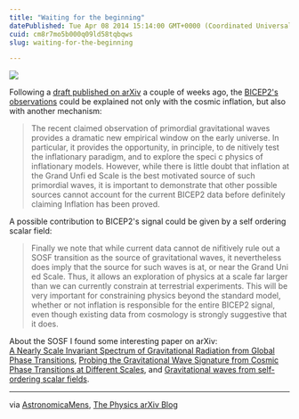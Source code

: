 ```yaml
---
title: "Waiting for the beginning"
datePublished: Tue Apr 08 2014 15:14:00 GMT+0000 (Coordinated Universal Time)
cuid: cm8r7mo5b000q09ld58tqbqws
slug: waiting-for-the-beginning

---
```



![](https://cdn.hashnode.com/res/hashnode/image/upload/v1743071269024/41f580b6-0c08-43d2-b04d-19f416d95fa8.jpeg)

Following a [draft published on arXiv](http://arxiv.org/abs/1403.5166) a couple of weeks ago, the [BICEP2's observations](http://docmadhattan.fieldofscience.com/2014/03/a-blink-of-eye.html) could be explained not only with the cosmic inflation, but also with another mechanism:

> The recent claimed observation of primordial gravitational waves provides a dramatic new empirical window on the early universe. In particular, it provides the opportunity, in principle, to de nitively test the inflationary paradigm, and to explore the speci c physics of inflationary models. However, while there is little doubt that inflation at the Grand Unfi ed Scale is the best motivated source of such primordial waves, it is important to demonstrate that other possible sources cannot account for the current BICEP2 data before definitely claiming Inflation has been proved.

A possible contribution to BICEP2's signal could be given by a self ordering scalar field:

> Finally we note that while current data cannot de nifitively rule out a SOSF transition as the source of gravitational waves, it nevertheless does imply that the source for such waves is at, or near the Grand Uni ed Scale. Thus, it allows an exploration of physics at a scale far larger than we can currently constrain at terrestrial experiments. This will be very important for constraining physics beyond the standard model, whether or not inflation is responsible for the entire BICEP2 signal, even though existing data from cosmology is strongly suggestive that it does.

About the SOSF I found some interesting paper on arXiv:  
[A Nearly Scale Invariant Spectrum of Gravitational Radiation from Global Phase Transitions](http://arxiv.org/abs/0712.0778), [Probing the Gravitational Wave Signature from Cosmic Phase Transitions at Different Scales](http://arxiv.org/abs/1003.1735), and [Gravitational waves from self-ordering scalar fields](http://arxiv.org/abs/0908.0425).

* * *

via [AstronomicaMens](http://astronomicamens.wordpress.com/2014/03/25/some-physicists-doubt-on-inflation-evidence/), [The Physics arXiv Blog](https://medium.com/the-physics-arxiv-blog/56c8050f60db)